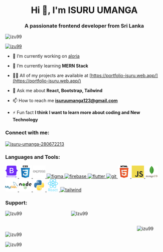 <h1 align="center">Hi 👋, I'm ISURU UMANGA</h1>
<h3 align="center">A passionate frontend developer from Sri Lanka</h3>

<p align="left"> <img src="https://komarev.com/ghpvc/?username=izu99&label=Profile%20views&color=0e75b6&style=flat" alt="izu99" /> </p>

<p align="left"> <a href="https://github.com/ryo-ma/github-profile-trophy"><img src="https://github-profile-trophy.vercel.app/?username=izu99" alt="izu99" /></a> </p>

- 🔭 I’m currently working on [aloria](https://testing-75de8.web.app/)

- 🌱 I’m currently learning **MERN Stack**

- 👨‍💻 All of my projects are available at [https://portfolio-isuru.web.app/](https://portfolio-isuru.web.app/)

- 💬 Ask me about **React, Bootstrap, Tailwind**

- 📫 How to reach me **isuruumanga123@gmail.com**

- ⚡ Fun fact **I think I want to learn more about coding and New Technology**

<h3 align="left">Connect with me:</h3>
<p align="left">
<a href="https://linkedin.com/in/isuru-umanga-280672213" target="blank"><img align="center" src="https://raw.githubusercontent.com/rahuldkjain/github-profile-readme-generator/master/src/images/icons/Social/linked-in-alt.svg" alt="isuru-umanga-280672213" height="30" width="40" /></a>
</p>

<h3 align="left">Languages and Tools:</h3>
<p align="left"> <a href="https://getbootstrap.com" target="_blank" rel="noreferrer"> <img src="https://raw.githubusercontent.com/devicons/devicon/master/icons/bootstrap/bootstrap-plain-wordmark.svg" alt="bootstrap" width="40" height="40"/> </a> <a href="https://www.w3schools.com/css/" target="_blank" rel="noreferrer"> <img src="https://raw.githubusercontent.com/devicons/devicon/master/icons/css3/css3-original-wordmark.svg" alt="css3" width="40" height="40"/> </a> <a href="https://expressjs.com" target="_blank" rel="noreferrer"> <img src="https://raw.githubusercontent.com/devicons/devicon/master/icons/express/express-original-wordmark.svg" alt="express" width="40" height="40"/> </a> <a href="https://www.figma.com/" target="_blank" rel="noreferrer"> <img src="https://www.vectorlogo.zone/logos/figma/figma-icon.svg" alt="figma" width="40" height="40"/> </a> <a href="https://firebase.google.com/" target="_blank" rel="noreferrer"> <img src="https://www.vectorlogo.zone/logos/firebase/firebase-icon.svg" alt="firebase" width="40" height="40"/> </a> <a href="https://flutter.dev" target="_blank" rel="noreferrer"> <img src="https://www.vectorlogo.zone/logos/flutterio/flutterio-icon.svg" alt="flutter" width="40" height="40"/> </a> <a href="https://git-scm.com/" target="_blank" rel="noreferrer"> <img src="https://www.vectorlogo.zone/logos/git-scm/git-scm-icon.svg" alt="git" width="40" height="40"/> </a> <a href="https://www.w3.org/html/" target="_blank" rel="noreferrer"> <img src="https://raw.githubusercontent.com/devicons/devicon/master/icons/html5/html5-original-wordmark.svg" alt="html5" width="40" height="40"/> </a> <a href="https://developer.mozilla.org/en-US/docs/Web/JavaScript" target="_blank" rel="noreferrer"> <img src="https://raw.githubusercontent.com/devicons/devicon/master/icons/javascript/javascript-original.svg" alt="javascript" width="40" height="40"/> </a> <a href="https://www.mongodb.com/" target="_blank" rel="noreferrer"> <img src="https://raw.githubusercontent.com/devicons/devicon/master/icons/mongodb/mongodb-original-wordmark.svg" alt="mongodb" width="40" height="40"/> </a> <a href="https://www.mysql.com/" target="_blank" rel="noreferrer"> <img src="https://raw.githubusercontent.com/devicons/devicon/master/icons/mysql/mysql-original-wordmark.svg" alt="mysql" width="40" height="40"/> </a> <a href="https://nodejs.org" target="_blank" rel="noreferrer"> <img src="https://raw.githubusercontent.com/devicons/devicon/master/icons/nodejs/nodejs-original-wordmark.svg" alt="nodejs" width="40" height="40"/> </a> <a href="https://www.python.org" target="_blank" rel="noreferrer"> <img src="https://raw.githubusercontent.com/devicons/devicon/master/icons/python/python-original.svg" alt="python" width="40" height="40"/> </a> <a href="https://reactjs.org/" target="_blank" rel="noreferrer"> <img src="https://raw.githubusercontent.com/devicons/devicon/master/icons/react/react-original-wordmark.svg" alt="react" width="40" height="40"/> </a> <a href="https://tailwindcss.com/" target="_blank" rel="noreferrer"> <img src="https://www.vectorlogo.zone/logos/tailwindcss/tailwindcss-icon.svg" alt="tailwind" width="40" height="40"/> </a> </p>

<h3 align="left">Support:</h3>
<p><a href="https://www.buymeacoffee.com/Izu99"> <img align="left" src="https://cdn.buymeacoffee.com/buttons/v2/default-yellow.png" height="50" width="210" alt="Izu99" /></a><a href="https://ko-fi.com/Izu99"> <img align="left" src="https://cdn.ko-fi.com/cdn/kofi3.png?v=3" height="50" width="210" alt="Izu99" /></a></p><br><br>

<p><img align="left" src="https://github-readme-stats.vercel.app/api/top-langs?username=izu99&show_icons=true&locale=en&layout=compact" alt="izu99" /></p>

<p>&nbsp;<img align="center" src="https://github-readme-stats.vercel.app/api?username=izu99&show_icons=true&locale=en" alt="izu99" /></p>

<p><img align="center" src="https://github-readme-streak-stats.herokuapp.com/?user=izu99&" alt="izu99" /></p>
